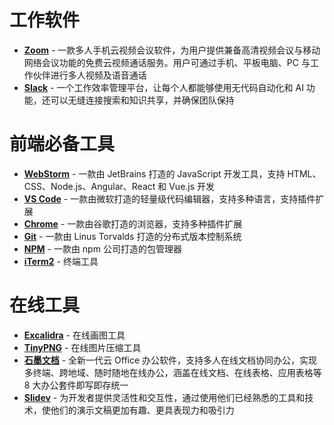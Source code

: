 # 工作软件

- **[Zoom](https://zoom.us/)** - 一款多人手机云视频会议软件，为用户提供兼备高清视频会议与移动网络会议功能的免费云视频通话服务。用户可通过手机、平板电脑、PC 与工作伙伴进行多人视频及语音通话
- **[Slack](https://slack.com/intl/zh-cn/)** - 一个工作效率管理平台，让每个人都能够使用无代码自动化和 AI 功能，还可以无缝连接搜索和知识共享，并确保团队保持

# 前端必备工具

- **[WebStorm](https://handraw.top/)** - 一款由 JetBrains 打造的 JavaScript 开发工具，支持 HTML、CSS、Node.js、Angular、React 和 Vue.js 开发
- **[VS Code](https://code.visualstudio.com/)** - 一款由微软打造的轻量级代码编辑器，支持多种语言，支持插件扩展
- **[Chrome](https://code.visualstudio.com/)** - 一款由谷歌打造的浏览器，支持多种插件扩展
- **[Git](https://git-scm.com/)** - 一款由 Linus Torvalds 打造的分布式版本控制系统
- **[NPM](https://www.npmjs.com/)** - 一款由 npm 公司打造的包管理器
- **[iTerm2](https://iterm2.com/)** - 终端工具

# 在线工具

- **[Excalidra](https://handraw.top/)** - 在线画图工具
- **[TinyPNG](https://tinypng.com/)** - 在线图片压缩工具
- **[石墨文档](https://shimo.im/)** - 全新一代云 Office 办公软件，支持多人在线文档协同办公，实现多终端、跨地域、随时随地在线办公，涵盖在线文档、在线表格、应用表格等 8 大办公套件即写即存统一
- **[Slidev](https://cn.sli.dev/)** - 为开发者提供灵活性和交互性，通过使用他们已经熟悉的工具和技术，使他们的演示文稿更加有趣、更具表现力和吸引力
